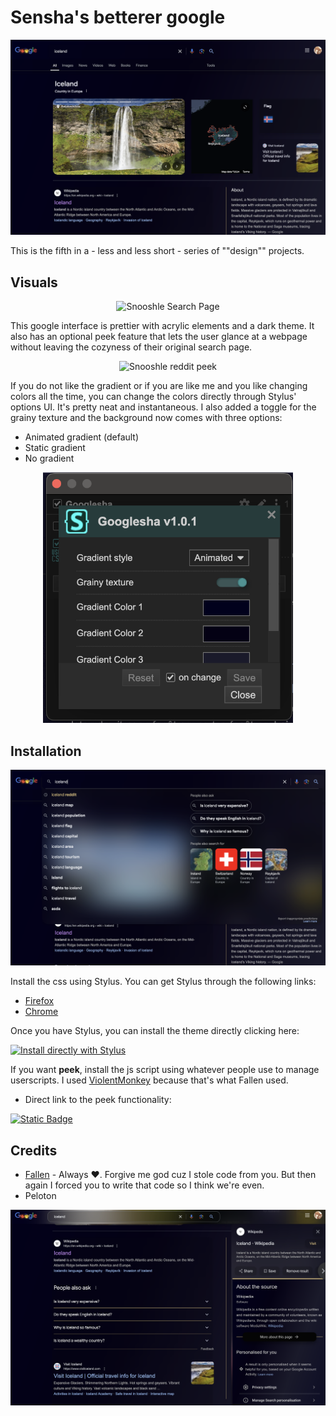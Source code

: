 # Sensha's betterer google

<p align="center">
    <img src="assets/snooshle_overview.png" alt="Snooshle Overview" />
</p>

This is the fifth in a - less and less short - series of ""design"" projects. 

## Visuals 

<p align="center">
    <img src="assets/snooshle_modals.gif" alt="Snooshle Search Page" />
</p>


This google interface is prettier with acrylic elements and a dark theme. It also has an optional peek feature that lets the user glance at a webpage without leaving the cozyness of their original search page. 


<p align="center">
    <img src="assets/snooshle_image_reddit.gif" alt="Snooshle reddit peek" />
</p>


If you do not like the gradient or if you are like me and you like changing colors all the time, you can change the colors directly through Stylus' options UI. It's pretty neat and instantaneous. I also added a toggle for the grainy texture and the background now comes with three options: 
- Animated gradient (default)
- Static gradient
- No gradient
  
<div align="center">
    <img src="assets/snooshle_UI.png" alt="Snooshle UI" width="400"/>
</div>



## Installation 

<p align="center">
    <img src="assets/snooshle_acrylic.png" alt="snooshle_acrylic.png" />
</p>

Install the css using Stylus. You can get Stylus through the following links: 

-   [Firefox](https://addons.mozilla.org/en-US/firefox/addon/styl-us/)
-   [Chrome](https://chromewebstore.google.com/detail/stylus/clngdbkpkpeebahjckkjfobafhncgmne)

Once you have Stylus, you can install the theme directly clicking here: 

[![Install directly with Stylus](https://img.shields.io/badge/Install%20directly%20with-Stylus-238b8b.svg)](https://github.com/senshastic/snesh-betterer-google/raw/refs/heads/main/css/snooshle.user.css)


If you want **peek**, install the js script using whatever people use to manage userscripts. I used [ViolentMonkey](https://violentmonkey.github.io/) because that's what Fallen used. 

- Direct link to the peek functionality: 

[![Static Badge](https://img.shields.io/badge/Install_directly_with-whatever-yellow)](https://github.com/senshastic/snesh-betterer-google/raw/refs/heads/main/js/Snooshle_Peek.user.js)


## Credits 

- [Fallen](https://github.com/FallenStar08) - Always ❤️. Forgive me god cuz I stole code from you. But then again I forced you to write that code so I think we're even. 
- Peloton 


<p align="center">
    <img src="assets/snooshle_right.png" alt="snooshle_right.png" />
</p>
